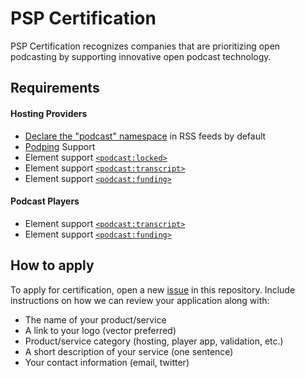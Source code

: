 # PSP Certification
PSP Certification recognizes companies that are prioritizing open podcasting by supporting innovative open podcast technology.

## Requirements
#### Hosting Providers
* [Declare the "podcast" namespace](https://github.com/Podcast-Standards-Project/PSP-1-Podcast-RSS-Specification/blob/main/0.9.md#namespace-declarations) in RSS feeds by default
* [Podping](https://github.com/Podcastindex-org/podping.cloud) Support
* Element support [`<podcast:locked>`](https://github.com/Podcast-Standards-Project/PSP-1-Podcast-RSS-Specification#channel-podcast-locked)
* Element support [`<podcast:transcript>`](https://github.com/Podcast-Standards-Project/PSP-1-Podcast-RSS-Specification#item-podcast-transcript)
* Element support [`<podcast:funding>`](https://github.com/Podcast-Standards-Project/PSP-1-Podcast-RSS-Specification#channel-podcast-funding)

#### Podcast Players
* Element support [`<podcast:transcript>`](https://github.com/Podcast-Standards-Project/PSP-1-Podcast-RSS-Specification#item-podcast-transcript)
* Element support [`<podcast:funding>`](https://github.com/Podcast-Standards-Project/PSP-1-Podcast-RSS-Specification#channel-podcast-funding)

## How to apply
To apply for certification, open a new [issue](https://github.com/Podcast-Standards-Project/Certification/issues) in this repository. Include instructions on how we can review your application along with:
* The name of your product/service
* A link to your logo (vector preferred)
* Product/service category (hosting, player app, validation, etc.)
* A short description of your service (one sentence)
* Your contact information (email, twitter)
